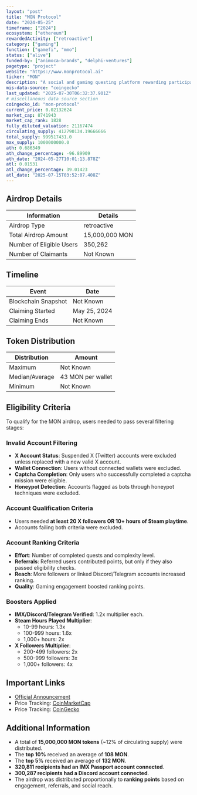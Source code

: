 ```yaml
---
layout: "post"
title: "MON Protocol"
date: "2024-05-25"
timeframe: ["2024"]
ecosystem: ["ethereum"]
rewardedActivity: ["retroactive"]
category: ["gaming"]
function: ["gamefi", "mmo"]
status: ["alive"]
funded-by: ["animoca-brands", "delphi-ventures"]
pagetype: "project"
website: "https://www.monprotocol.ai"
ticker: "MON"
description: "A social and gaming questing platform rewarding participants based on engagement, referrals, and gaming/social impact."
mis-data-source: "coingecko"
last_updated: "2025-07-30T06:32:37.901Z"
# miscellaneous data source section
coingecko_id: "mon-protocol"
current_price: 0.02132624
market_cap: 8741943
market_cap_rank: 1828
fully_diluted_valuation: 21167474
circulating_supply: 412790134.19666666
total_supply: 999517431.0
max_supply: 1000000000.0
ath: 0.686349
ath_change_percentage: -96.89909
ath_date: "2024-05-27T10:01:13.878Z"
atl: 0.01531
atl_change_percentage: 39.01423
atl_date: "2025-07-15T03:52:07.408Z"
---
```


## Airdrop Details

| Information              | Details        |
| ------------------------ | -------------- |
| Airdrop Type             | retroactive    |
| Total Airdrop Amount     | 15,000,000 MON |
| Number of Eligible Users | 350,262        |
| Number of Claimants      | Not Known      |

## Timeline

| Event               | Date         |
| ------------------- | ------------ |
| Blockchain Snapshot | Not Known    |
| Claiming Started    | May 25, 2024 |
| Claiming Ends       | Not Known    |

## Token Distribution

| Distribution   | Amount            |
| -------------- | ----------------- |
| Maximum        | Not Known         |
| Median/Average | 43 MON per wallet |
| Minimum        | Not Known         |

## Eligibility Criteria

To qualify for the MON airdrop, users needed to pass several filtering stages:

### **Invalid Account Filtering**

- **X Account Status**: Suspended X (Twitter) accounts were excluded unless replaced with a new valid X account.
- **Wallet Connection**: Users without connected wallets were excluded.
- **Captcha Completion**: Only users who successfully completed a captcha mission were eligible.
- **Honeypot Detection**: Accounts flagged as bots through honeypot techniques were excluded.

### **Account Qualification Criteria**

- Users needed **at least 20 X followers OR 10+ hours of Steam playtime**.
- Accounts failing both criteria were excluded.

### **Account Ranking Criteria**

- **Effort**: Number of completed quests and complexity level.
- **Referrals**: Referred users contributed points, but only if they also passed eligibility checks.
- **Reach**: More followers or linked Discord/Telegram accounts increased ranking.
- **Quality**: Gaming engagement boosted ranking points.

### **Boosters Applied**

- **IMX/Discord/Telegram Verified**: 1.2x multiplier each.
- **Steam Hours Played Multiplier**:
  - 10-99 hours: 1.3x
  - 100-999 hours: 1.6x
  - 1,000+ hours: 2x
- **X Followers Multiplier**:
  - 200-499 followers: 2x
  - 500-999 followers: 3x
  - 1,000+ followers: 4x

## Important Links

- [Official Announcement](https://www.monprotocol.ai/mon-missions-rewards-distribution)
- Price Tracking: [CoinMarketCap](https://coinmarketcap.com/currencies/mon-protocol)
- Price Tracking: [CoinGecko](https://www.coingecko.com/en/coins/mon-protocol)

## Additional Information

- A total of **15,000,000 MON tokens** (~12% of circulating supply) were distributed.
- The **top 10%** received an average of **108 MON**.
- The **top 5%** received an average of **132 MON**.
- **320,811 recipients had an IMX Passport account connected**.
- **300,287 recipients had a Discord account connected**.
- The airdrop was distributed proportionally to **ranking points** based on engagement, referrals, and social reach.